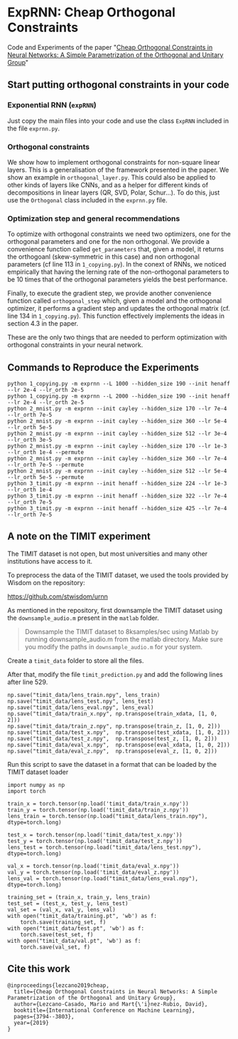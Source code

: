 # ExpRNN: Cheap Orthogonal Constraints

Code and Experiments of the paper "[Cheap Orthogonal Constraints in Neural Networks: A Simple Parametrization of the Orthogonal and Unitary Group][arxiv]"

## Start putting orthogonal constraints in your code

### Exponential RNN (`expRNN`)

Just copy the main files into your code and use the class `ExpRNN` included in the file `exprnn.py`.

### Orthogonal constraints

We show how to implement orthogonal constraints for non-square linear layers. This is a generalisation of the framework presented in the paper. We show an example in `orthogonal_layer.py`. This could also be applied to other kinds of layers like CNNs, and as a helper for different kinds of decompositions in linear layers (QR, SVD, Polar, Schur...). To do this, just use the `Orthogonal` class included in the `exprnn.py` file.

### Optimization step and general recommendations

To optimize with orthogonal constraints we need two optimizers, one for the orthogonal parameters and one for the non orthogonal. We provide a convenience function called `get_parameters` that, given a model, it returns the orthogoanl (skew-symmetric in this case) and non orthogonal parameters (cf line 113 in `1_copying.py`). In the conext of RNNs, we noticed empirically that having the lerning rate of the non-orthogonal parameters to be 10 times that of the orthogonal parameters yields the best performance.

Finally, to execute the gradient step, we provide another convenience function called `orthogonal_step` which, given a model and the orthogonal optimizer, it performs a gradient step and updates the orthogonal matrix (cf. line 134 in `1_copying.py`). This function effectively implements the ideas in section 4.3 in the paper.

These are the only two things that are needed to perform optimization with orthogonal constraints in your neural network.

## Commands to Reproduce the Experiments

    python 1_copying.py -m exprnn --L 1000 --hidden_size 190 --init henaff --lr 2e-4 --lr_orth 2e-5
    python 1_copying.py -m exprnn --L 2000 --hidden_size 190 --init henaff --lr 2e-4 --lr_orth 2e-5
    python 2_mnist.py -m exprnn --init cayley --hidden_size 170 --lr 7e-4 --lr_orth 7e-5
    python 2_mnist.py -m exprnn --init cayley --hidden_size 360 --lr 5e-4 --lr_orth 5e-5
    python 2_mnist.py -m exprnn --init cayley --hidden_size 512 --lr 3e-4 --lr_orth 3e-5
    python 2_mnist.py -m exprnn --init cayley --hidden_size 170 --lr 1e-3 --lr_orth 1e-4 --permute
    python 2_mnist.py -m exprnn --init cayley --hidden_size 360 --lr 7e-4 --lr_orth 7e-5 --permute
    python 2_mnist.py -m exprnn --init cayley --hidden_size 512 --lr 5e-4 --lr_orth 5e-5 --permute
    python 3_timit.py -m exprnn --init henaff --hidden_size 224 --lr 1e-3 --lr_orth 1e-4
    python 3_timit.py -m exprnn --init henaff --hidden_size 322 --lr 7e-4 --lr_orth 7e-5
    python 3_timit.py -m exprnn --init henaff --hidden_size 425 --lr 7e-4 --lr_orth 7e-5


## A note on the TIMIT experiment
The TIMIT dataset is not open, but most universities and many other institutions have access to it.

To preprocess the data of the TIMIT dataset, we used the tools provided by Wisdom on the repository:

https://github.com/stwisdom/urnn

As mentioned in the repository, first downsample the TIMIT dataset using the `downsample_audio.m` present in the `matlab` folder.

> Downsample the TIMIT dataset to 8ksamples/sec using Matlab by running downsample_audio.m from the matlab directory. Make sure you modify the paths in `downsample_audio.m` for your system.

Create a `timit_data` folder to store all the files.

After that, modify the file `timit_prediction.py` and add the following lines after line 529.

    np.save("timit_data/lens_train.npy", lens_train)
    np.save("timit_data/lens_test.npy", lens_test)
    np.save("timit_data/lens_eval.npy", lens_eval)
    np.save("timit_data/train_x.npy", np.transpose(train_xdata, [1, 0, 2]))
    np.save("timit_data/train_z.npy", np.transpose(train_z, [1, 0, 2]))
    np.save("timit_data/test_x.npy",  np.transpose(test_xdata, [1, 0, 2]))
    np.save("timit_data/test_z.npy",  np.transpose(test_z, [1, 0, 2]))
    np.save("timit_data/eval_x.npy",  np.transpose(eval_xdata, [1, 0, 2]))
    np.save("timit_data/eval_z.npy",  np.transpose(eval_z, [1, 0, 2]))

Run this script to save the dataset in a format that can be loaded by the TIMIT dataset loader

    import numpy as np
    import torch

    train_x = torch.tensor(np.load('timit_data/train_x.npy'))
    train_y = torch.tensor(np.load('timit_data/train_z.npy'))
    lens_train = torch.tensor(np.load("timit_data/lens_train.npy"), dtype=torch.long)

    test_x = torch.tensor(np.load('timit_data/test_x.npy'))
    test_y = torch.tensor(np.load('timit_data/test_z.npy'))
    lens_test = torch.tensor(np.load("timit_data/lens_test.npy"), dtype=torch.long)

    val_x = torch.tensor(np.load('timit_data/eval_x.npy'))
    val_y = torch.tensor(np.load('timit_data/eval_z.npy'))
    lens_val = torch.tensor(np.load("timit_data/lens_eval.npy"), dtype=torch.long)

    training_set = (train_x, train_y, lens_train)
    test_set = (test_x, test_y, lens_test)
    val_set = (val_x, val_y, lens_val)
    with open("timit_data/training.pt", 'wb') as f:
        torch.save(training_set, f)
    with open("timit_data/test.pt", 'wb') as f:
        torch.save(test_set, f)
    with open("timit_data/val.pt", 'wb') as f:
        torch.save(val_set, f)

## Cite this work

    @inproceedings{lezcano2019cheap,
      title={Cheap Orthogonal Constraints in Neural Networks: A Simple Parametrization of the Orthogonal and Unitary Group},
      author={Lezcano-Casado, Mario and Mart{\'i}nez-Rubio, David},
      booktitle={International Conference on Machine Learning},
      pages={3794--3803},
      year={2019}
    }

[arxiv]: https://arxiv.org/abs/1901.08428
